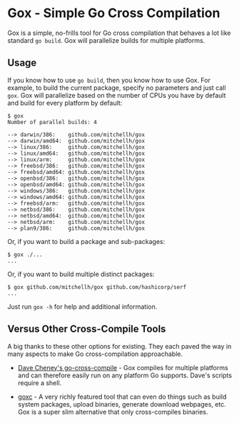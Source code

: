 # Gox - Simple Go Cross Compilation

Gox is a simple, no-frills tool for Go cross compilation that behaves a
lot like standard `go build`. Gox will parallelize builds for multiple
platforms.

## Usage

If you know how to use `go build`, then you know how to use Gox. For
example, to build the current package, specify no parameters and just
call `gox`. Gox will parallelize based on the number of CPUs you have
by default and build for every platform by default:

```
$ gox
Number of parallel builds: 4

--> darwin/386:    github.com/mitchellh/gox
--> darwin/amd64:  github.com/mitchellh/gox
--> linux/386:     github.com/mitchellh/gox
--> linux/amd64:   github.com/mitchellh/gox
--> linux/arm:     github.com/mitchellh/gox
--> freebsd/386:   github.com/mitchellh/gox
--> freebsd/amd64: github.com/mitchellh/gox
--> openbsd/386:   github.com/mitchellh/gox
--> openbsd/amd64: github.com/mitchellh/gox
--> windows/386:   github.com/mitchellh/gox
--> windows/amd64: github.com/mitchellh/gox
--> freebsd/arm:   github.com/mitchellh/gox
--> netbsd/386:    github.com/mitchellh/gox
--> netbsd/amd64:  github.com/mitchellh/gox
--> netbsd/arm:    github.com/mitchellh/gox
--> plan9/386:     github.com/mitchellh/gox
```

Or, if you want to build a package and sub-packages:

```
$ gox ./...
...
```

Or, if you want to build multiple distinct packages:

```
$ gox github.com/mitchellh/gox github.com/hashicorp/serf
...
```

Just run `gox -h` for help and additional information.

## Versus Other Cross-Compile Tools

A big thanks to these other options for existing. They each paved the
way in many aspects to make Go cross-compilation approachable.

* [Dave Cheney's go-cross-compile](#) -
  Gox compiles for multiple platforms and can therefore easily run on
  any platform Go supports. Dave's scripts require a shell.

* [goxc](#) -
  A very richly featured tool that can even do things such as build system
  packages, upload binaries, generate download webpages, etc. Gox is a
  super slim alternative that only cross-compiles binaries.

